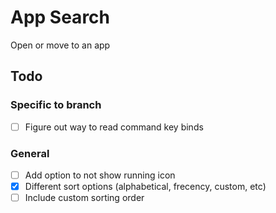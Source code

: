 # App Search

Open or move to an app

## Todo

### Specific to branch

- [ ] Figure out way to read command key binds

### General

- [ ] Add option to not show running icon
- [x] Different sort options (alphabetical, frecency, custom, etc)
- [ ] Include custom sorting order
